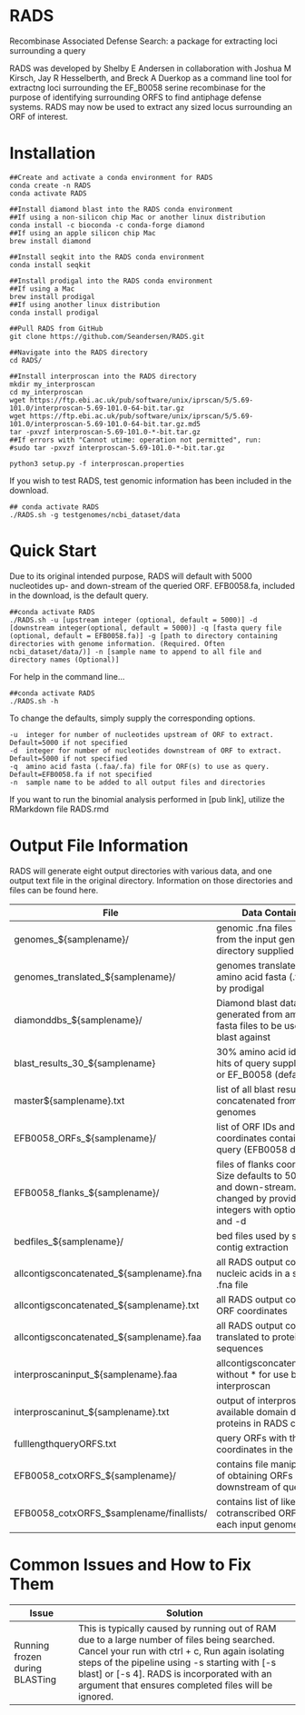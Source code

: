 # RADS
Recombinase Associated Defense Search: a package for extracting loci surrounding a query


RADS was developed by Shelby E Andersen in collaboration with Joshua M Kirsch, Jay R Hesselberth, and Breck A Duerkop as a command line tool for extractng loci surrounding the EF_B0058 serine recombinase for the purpose of identifying surrounding ORFS to find antiphage defense systems. RADS may now be used to extract any sized locus surrounding an ORF of interest.

# Installation

```{bash}
##Create and activate a conda environment for RADS
conda create -n RADS
conda activate RADS

##Install diamond blast into the RADS conda environment
##If using a non-silicon chip Mac or another linux distribution
conda install -c bioconda -c conda-forge diamond
##If using an apple silicon chip Mac
brew install diamond

##Install seqkit into the RADS conda environment
conda install seqkit

##Install prodigal into the RADS conda environment
##If using a Mac
brew install prodigal
##If using another linux distribution
conda install prodigal

##Pull RADS from GitHub
git clone https://github.com/Seandersen/RADS.git

##Navigate into the RADS directory
cd RADS/

##Install interproscan into the RADS directory
mkdir my_interproscan
cd my_interproscan
wget https://ftp.ebi.ac.uk/pub/software/unix/iprscan/5/5.69-101.0/interproscan-5.69-101.0-64-bit.tar.gz
wget https://ftp.ebi.ac.uk/pub/software/unix/iprscan/5/5.69-101.0/interproscan-5.69-101.0-64-bit.tar.gz.md5
tar -pxvzf interproscan-5.69-101.0-*-bit.tar.gz
##If errors with "Cannot utime: operation not permitted", run:
#sudo tar -pxvzf interproscan-5.69-101.0-*-bit.tar.gz

python3 setup.py -f interproscan.properties
```

If you wish to test RADS, test genomic information has been included in the download.
```{bash}
## conda activate RADS
./RADS.sh -g testgenomes/ncbi_dataset/data
```

# Quick Start
Due to its original intended purpose, RADS will default with 5000 nucleotides up- and down-stream of the queried ORF. EFB0058.fa, included in the download, is the default query. 

```{bash}
##conda activate RADS
./RADS.sh -u [upstream integer (optional, default = 5000)] -d [downstream integer(optional, default = 5000)] -q [fasta query file (optional, default = EFB0058.fa)] -g [path to directory containing directories with genome information. (Required. Often ncbi_dataset/data/)] -n [sample name to append to all file and directory names (Optional)]
```

For help in the command line...
```{bash}
##conda activate RADS
./RADS.sh -h
```

To change the defaults, simply supply the corresponding options.
```{bash}
-u	integer for number of nucleotides upstream of ORF to extract. Default=5000 if not specified
-d	integer for number of nucleotides downstream of ORF to extract. Default=5000 if not specified
-q	amino acid fasta (.faa/.fa) file for ORF(s) to use as query. Default=EFB0058.fa if not specified
-n  sample name to be added to all output files and directories
```

If you want to run the binomial analysis performed in [pub link], utilize the RMarkdown file RADS.rmd

# Output File Information
RADS will generate eight output directories with various data, and one output text file in the original directory. Information on those directories and files can be found here.

| File | Data Contained |
| --- | --- |
| genomes_${samplename}/ | genomic .fna files parsed from the input genomes directory supplied by -g |
| genomes_translated_${samplename}/ | genomes translated into amino acid fasta (.faa) files by prodigal |
| diamonddbs_${samplename}/ | Diamond blast databases generated from amino acid fasta files to be used to blast against |
| blast_results_30_${samplename} | 30% amino acid identity hits of query supplied by -q or EF_B0058 (default) |
| master${samplename}.txt | list of all blast results concatenated from all genomes |
| EFB0058_ORFs_${samplename}/ | list of ORF IDs and coordinates containing query (EFB0058 default) |
| EFB0058_flanks_${samplename}/ | files of flanks coordinates. Size defaults to 5000nt up- and down-stream. Can be changed by providing integers with options -u and -d |
| bedfiles_${samplename}/ | bed files used by seqkit for contig extraction |
| allcontigsconcatenated_${samplename}.fna | all RADS output contigs as nucleic acids in a single .fna file |
| allcontigsconcatenated_${samplename}.txt | all RADS output contigs' ORF coordinates |
| allcontigsconcatenated_${samplename}.faa | all RADS output contigs translated to protein sequences |
|interproscaninput_${samplename}.faa | allcontigsconcatenated_.faa without * for use by interproscan |
| interproscaninut_${samplename}.txt | output of interproscan - all available domain data for proteins in RADS contigs |
| fulllengthqueryORFS.txt | query ORFs with the flank coordinates in the IDs |
| EFB0058_cotxORFS_${samplename}/ | contains file manipulations of obtaining ORFs downstream of query |
| EFB0058_cotxORFS_$samplename/finallists/ | contains list of likely cotranscribed ORFs for each input genome |

# Common Issues and How to Fix Them
| Issue | Solution |
| --- | --- |
| Running frozen during BLASTing | This is typically caused by running out of RAM due to a large number of files being searched. Cancel your run with ctrl + c, Run again isolating steps of the pipeline using -s starting with [-s blast] or [-s 4]. RADS is incorporated with an argument that ensures completed files will be ignored.|

